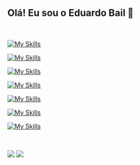 ## Olá! Eu sou o Eduardo Bail 👋
<br>

[![My Skills](https://skillicons.dev/icons?i=jquery,js,ts,html,react,next,redux)](https://skillicons.dev)<br>

[![My Skills](https://skillicons.dev/icons?i=tailwind,styledcomponents,sass,css)](https://skillicons.dev)<br>

[![My Skills](https://skillicons.dev/icons?i=babel,webpack,gulp,vite,rollup)](https://skillicons.dev)<br>

[![My Skills](https://skillicons.dev/icons?i=figma,photoshop,illustrator,xd)](https://skillicons.dev)<br>

[![My Skills](https://skillicons.dev/icons?i=php,laravel,nodejs,adonis,wordpress,nestjs,prisma)](https://skillicons.dev)<br>

[![My Skills](https://skillicons.dev/icons?i=vscode,azure,npm,git,gitlab)](https://skillicons.dev)<br>

[![My Skills](https://skillicons.dev/icons?i=mongodb,postgres,mysql,redis,docker)](https://skillicons.dev)<br>

  ##
 <br>
<div> 
 <a href="https://www.linkedin.com/in/eduardobail" target="_blank"><img src="https://img.shields.io/badge/-LinkedIn-%230077B5?style=for-the-badge&logo=linkedin&logoColor=white" target="_blank"></a> 
 <a href = "mailto:eduardobail92@gmail.com"><img src="https://img.shields.io/badge/-Gmail-%23333?style=for-the-badge&logo=gmail&logoColor=white" target="_blank"></a>
</div>
